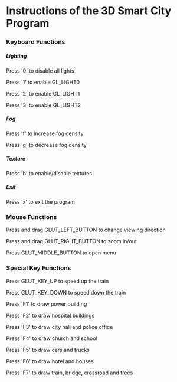 # Instructions of the 3D Smart City Program

### Keyboard Functions

##### Lighting

Press '0' to disable all lights

Press '1' to enable GL_LIGHT0

Press '2' to enable GL_LIGHT1

Press '3' to enable GL_LIGHT2

##### Fog

Press 'f' to increase fog density

Press 'g' to decrease fog density

##### Texture

Press 'b' to enable/disable textures

##### Exit

Press 'x' to exit the program

### Mouse Functions

Press and drag  GLUT_LEFT_BUTTON to change viewing direction

Press and drag  GLUT_RIGHT_BUTTON to zoom in/out

Press  GLUT_MIDDLE_BUTTON to open menu

### Special Key Functions

Press GLUT_KEY_UP to speed up the train

Press GLUT_KEY_DOWN to speed down the train

Press 'F1' to draw power building

Press 'F2' to draw hospital buildings

Press 'F3' to draw city hall and police office

Press 'F4' to draw church and school

Press 'F5' to draw cars and trucks

Press 'F6' to draw hotel and houses

Press 'F7' to draw train, bridge, crossroad and trees